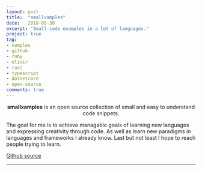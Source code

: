 ```yaml
---
layout: post
title:  "smallxamples"
date:   2018-05-30
excerpt: "Small code examples in a lot of languages."
project: true
tag:
- xamples
- github
- ruby
- elixir
- rust
- typescript
- dotnetcore
- open-source
comments: true
---
```


<center><b>smallxamples</b> is an open source collection of small and easy to understand code snippets.</center>

The goal for me is to achieve managable goals of learning new languages and expressing creativity through code. As well as learn new paradigms in languages and frameworks I already know. Last but not least I hope to reach people trying to learn.


[Github source](https://github.com/smallxamples)

---

